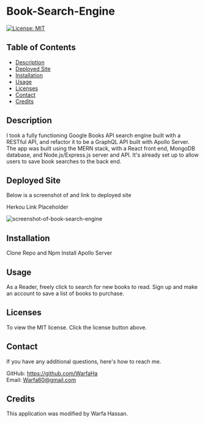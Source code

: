 # Book-Search-Engine
[![License: MIT](https://img.shields.io/badge/License-MIT-blue.svg)](https://opensource.org/licenses/MIT)


## Table of Contents
* [Description](#description)
* [Deployed Site](#deployed-site)
* [Installation](#installation)
* [Usage](#usage)
* [Licenses](#licenses)
* [Contact](#contact)
* [Credits](#credits)

## Description

I took a fully functioning Google Books API search engine built with a RESTful API, and refactor it to be a GraphQL API built with Apollo Server. The app was built using the MERN stack, with a React front end, MongoDB database, and Node.js/Express.js server and API. It's already set up to allow users to save book searches to the back end.

## Deployed Site 

Below is a screenshot of and link to deployed site

Herkou Link Placeholder

![screenshot-of-book-search-engine](./assets/)

## Installation

Clone Repo and Npm Install Apollo Server

## Usage

As a Reader, freely click to search for new books to read. Sign up and make an account to save a list of books to purchase. 

## Licenses

To view the MIT license. Click the license button above.

## Contact

If you have any additional questions, here's how to reach me.

GitHub: https://github.com/WarfaHa  
Email: Warfa60@gmail.com

## Credits

This application was modified by Warfa Hassan.